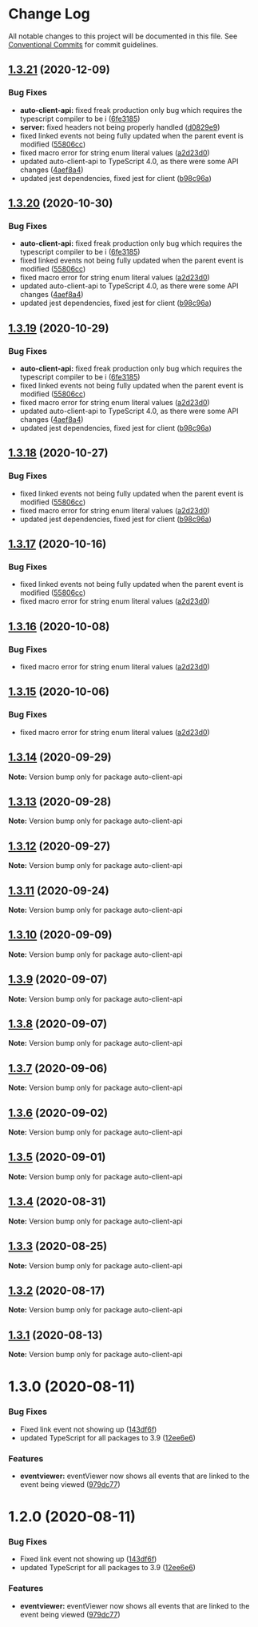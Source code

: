 # Change Log

All notable changes to this project will be documented in this file.
See [Conventional Commits](https://conventionalcommits.org) for commit guidelines.

## [1.3.21](http://github.com//cap-md089/evmplus-v6/compare/auto-client-api@1.3.14...auto-client-api@1.3.21) (2020-12-09)


### Bug Fixes

* **auto-client-api:** fixed freak production only bug which requires the typescript compiler to be i ([6fe3185](http://github.com//cap-md089/evmplus-v6/commit/6fe3185e1ec656cc09084eefd4d24c2710ef3593))
* **server:** fixed headers not being properly handled ([d0829e9](http://github.com//cap-md089/evmplus-v6/commit/d0829e9c94399c402388c26ec05512e53153615b))
* fixed linked events not being fully updated when the parent event is modified ([55806cc](http://github.com//cap-md089/evmplus-v6/commit/55806cc12e5a0f75152434c22d4377add79019a1))
* fixed macro error for string enum literal values ([a2d23d0](http://github.com//cap-md089/evmplus-v6/commit/a2d23d0eed2cfef6fa6969b51892e0f0d4734ac2))
* updated auto-client-api to TypeScript 4.0, as there were some API changes ([4aef8a4](http://github.com//cap-md089/evmplus-v6/commit/4aef8a49e4005fee85011b56fb4907e934b9ec07))
* updated jest dependencies, fixed jest for client ([b98c96a](http://github.com//cap-md089/evmplus-v6/commit/b98c96a97dac6840308775bad73aec6801391690))





## [1.3.20](http://github.com//cap-md089/evmplus-v6/compare/auto-client-api@1.3.14...auto-client-api@1.3.20) (2020-10-30)


### Bug Fixes

* **auto-client-api:** fixed freak production only bug which requires the typescript compiler to be i ([6fe3185](http://github.com//cap-md089/evmplus-v6/commit/6fe3185e1ec656cc09084eefd4d24c2710ef3593))
* fixed linked events not being fully updated when the parent event is modified ([55806cc](http://github.com//cap-md089/evmplus-v6/commit/55806cc12e5a0f75152434c22d4377add79019a1))
* fixed macro error for string enum literal values ([a2d23d0](http://github.com//cap-md089/evmplus-v6/commit/a2d23d0eed2cfef6fa6969b51892e0f0d4734ac2))
* updated auto-client-api to TypeScript 4.0, as there were some API changes ([4aef8a4](http://github.com//cap-md089/evmplus-v6/commit/4aef8a49e4005fee85011b56fb4907e934b9ec07))
* updated jest dependencies, fixed jest for client ([b98c96a](http://github.com//cap-md089/evmplus-v6/commit/b98c96a97dac6840308775bad73aec6801391690))





## [1.3.19](http://github.com//cap-md089/evmplus-v6/compare/auto-client-api@1.3.14...auto-client-api@1.3.19) (2020-10-29)


### Bug Fixes

* **auto-client-api:** fixed freak production only bug which requires the typescript compiler to be i ([6fe3185](http://github.com//cap-md089/evmplus-v6/commit/6fe3185e1ec656cc09084eefd4d24c2710ef3593))
* fixed linked events not being fully updated when the parent event is modified ([55806cc](http://github.com//cap-md089/evmplus-v6/commit/55806cc12e5a0f75152434c22d4377add79019a1))
* fixed macro error for string enum literal values ([a2d23d0](http://github.com//cap-md089/evmplus-v6/commit/a2d23d0eed2cfef6fa6969b51892e0f0d4734ac2))
* updated auto-client-api to TypeScript 4.0, as there were some API changes ([4aef8a4](http://github.com//cap-md089/evmplus-v6/commit/4aef8a49e4005fee85011b56fb4907e934b9ec07))
* updated jest dependencies, fixed jest for client ([b98c96a](http://github.com//cap-md089/evmplus-v6/commit/b98c96a97dac6840308775bad73aec6801391690))





## [1.3.18](http://github.com//cap-md089/evmplus-v6/compare/auto-client-api@1.3.14...auto-client-api@1.3.18) (2020-10-27)


### Bug Fixes

* fixed linked events not being fully updated when the parent event is modified ([55806cc](http://github.com//cap-md089/evmplus-v6/commit/55806cc12e5a0f75152434c22d4377add79019a1))
* fixed macro error for string enum literal values ([a2d23d0](http://github.com//cap-md089/evmplus-v6/commit/a2d23d0eed2cfef6fa6969b51892e0f0d4734ac2))
* updated jest dependencies, fixed jest for client ([b98c96a](http://github.com//cap-md089/evmplus-v6/commit/b98c96a97dac6840308775bad73aec6801391690))





## [1.3.17](http://github.com//cap-md089/evmplus-v6/compare/auto-client-api@1.3.14...auto-client-api@1.3.17) (2020-10-16)


### Bug Fixes

* fixed linked events not being fully updated when the parent event is modified ([55806cc](http://github.com//cap-md089/evmplus-v6/commit/55806cc12e5a0f75152434c22d4377add79019a1))
* fixed macro error for string enum literal values ([a2d23d0](http://github.com//cap-md089/evmplus-v6/commit/a2d23d0eed2cfef6fa6969b51892e0f0d4734ac2))





## [1.3.16](http://github.com//cap-md089/evmplus-v6/compare/auto-client-api@1.3.14...auto-client-api@1.3.16) (2020-10-08)


### Bug Fixes

* fixed macro error for string enum literal values ([a2d23d0](http://github.com//cap-md089/evmplus-v6/commit/a2d23d0eed2cfef6fa6969b51892e0f0d4734ac2))





## [1.3.15](http://github.com//cap-md089/evmplus-v6/compare/auto-client-api@1.3.14...auto-client-api@1.3.15) (2020-10-06)


### Bug Fixes

* fixed macro error for string enum literal values ([a2d23d0](http://github.com//cap-md089/evmplus-v6/commit/a2d23d0eed2cfef6fa6969b51892e0f0d4734ac2))





## [1.3.14](http://github.com//cap-md089/evmplus-v6/compare/auto-client-api@1.3.2...auto-client-api@1.3.14) (2020-09-29)

**Note:** Version bump only for package auto-client-api





## [1.3.13](http://github.com//cap-md089/evmplus-v6/compare/auto-client-api@1.3.2...auto-client-api@1.3.13) (2020-09-28)

**Note:** Version bump only for package auto-client-api





## [1.3.12](http://github.com//cap-md089/evmplus-v6/compare/auto-client-api@1.3.2...auto-client-api@1.3.12) (2020-09-27)

**Note:** Version bump only for package auto-client-api





## [1.3.11](http://github.com//cap-md089/evmplus-v6/compare/auto-client-api@1.3.2...auto-client-api@1.3.11) (2020-09-24)

**Note:** Version bump only for package auto-client-api





## [1.3.10](http://github.com//cap-md089/capunit-com-v6/compare/auto-client-api@1.3.2...auto-client-api@1.3.10) (2020-09-09)

**Note:** Version bump only for package auto-client-api





## [1.3.9](http://github.com//cap-md089/evmplus-v6/compare/auto-client-api@1.3.2...auto-client-api@1.3.9) (2020-09-07)

**Note:** Version bump only for package auto-client-api

## [1.3.8](http://github.com//cap-md089/evmplus-v6/compare/auto-client-api@1.3.2...auto-client-api@1.3.8) (2020-09-07)

**Note:** Version bump only for package auto-client-api

## [1.3.7](http://github.com//cap-md089/evmplus-v6/compare/auto-client-api@1.3.2...auto-client-api@1.3.7) (2020-09-06)

**Note:** Version bump only for package auto-client-api

## [1.3.6](http://github.com//cap-md089/evmplus-v6/compare/auto-client-api@1.3.2...auto-client-api@1.3.6) (2020-09-02)

**Note:** Version bump only for package auto-client-api

## [1.3.5](http://github.com//cap-md089/evmplus-v6/compare/auto-client-api@1.3.2...auto-client-api@1.3.5) (2020-09-01)

**Note:** Version bump only for package auto-client-api

## [1.3.4](http://github.com//cap-md089/evmplus-v6/compare/auto-client-api@1.3.2...auto-client-api@1.3.4) (2020-08-31)

**Note:** Version bump only for package auto-client-api

## [1.3.3](http://github.com//cap-md089/evmplus-v6/compare/auto-client-api@1.3.2...auto-client-api@1.3.3) (2020-08-25)

**Note:** Version bump only for package auto-client-api

## [1.3.2](http://github.com//cap-md089/evmplus-v6/compare/auto-client-api@1.3.0...auto-client-api@1.3.2) (2020-08-17)

**Note:** Version bump only for package auto-client-api

## [1.3.1](http://github.com//cap-md089/evmplus-v6/compare/auto-client-api@1.3.0...auto-client-api@1.3.1) (2020-08-13)

**Note:** Version bump only for package auto-client-api

# 1.3.0 (2020-08-11)

### Bug Fixes

-   Fixed link event not showing up ([143df6f](http://github.com//cap-md089/evmplus-v6/commit/143df6f6daaf7975fff3e58c68c888a226d8b31a))
-   updated TypeScript for all packages to 3.9 ([12ee6e6](http://github.com//cap-md089/evmplus-v6/commit/12ee6e67d9669d73d849791cf22637357dd4ae30))

### Features

-   **eventviewer:** eventViewer now shows all events that are linked to the event being viewed ([979dc77](http://github.com//cap-md089/evmplus-v6/commit/979dc771ed2b4ce4c652536ea589c0c1de64d3ac))

# 1.2.0 (2020-08-11)

### Bug Fixes

-   Fixed link event not showing up ([143df6f](http://github.com//cap-md089/evmplus-v6/commit/143df6f6daaf7975fff3e58c68c888a226d8b31a))
-   updated TypeScript for all packages to 3.9 ([12ee6e6](http://github.com//cap-md089/evmplus-v6/commit/12ee6e67d9669d73d849791cf22637357dd4ae30))

### Features

-   **eventviewer:** eventViewer now shows all events that are linked to the event being viewed ([979dc77](http://github.com//cap-md089/evmplus-v6/commit/979dc771ed2b4ce4c652536ea589c0c1de64d3ac))

